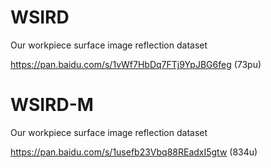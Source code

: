 # WSIRD
Our workpiece surface image reflection dataset

https://pan.baidu.com/s/1vWf7HbDq7FTj9YpJBG6feg (73pu)

# WSIRD-M
Our workpiece surface image reflection dataset

https://pan.baidu.com/s/1usefb23Vbq88REadxI5gtw (834u) 
